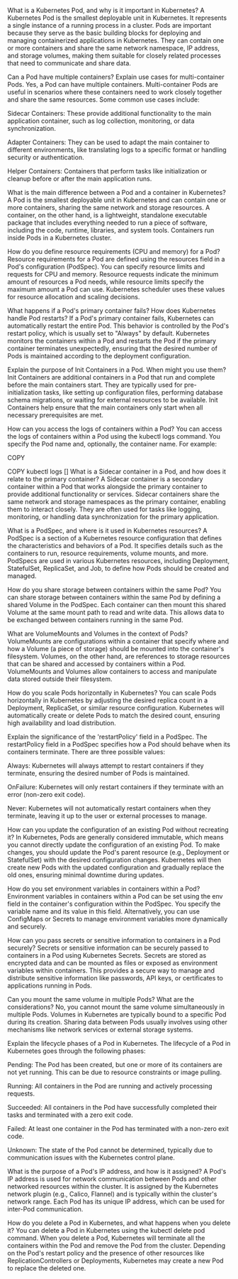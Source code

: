 What is a Kubernetes Pod, and why is it important in Kubernetes?
A Kubernetes Pod is the smallest deployable unit in Kubernetes. It represents a single instance of a running process in a cluster. Pods are important because they serve as the basic building blocks for deploying and managing containerized applications in Kubernetes. They can contain one or more containers and share the same network namespace, IP address, and storage volumes, making them suitable for closely related processes that need to communicate and share data.

Can a Pod have multiple containers? Explain use cases for multi-container Pods.
Yes, a Pod can have multiple containers. Multi-container Pods are useful in scenarios where these containers need to work closely together and share the same resources. Some common use cases include:

Sidecar Containers: These provide additional functionality to the main application container, such as log collection, monitoring, or data synchronization.

Adapter Containers: They can be used to adapt the main container to different environments, like translating logs to a specific format or handling security or authentication.

Helper Containers: Containers that perform tasks like initialization or cleanup before or after the main application runs.

What is the main difference between a Pod and a container in Kubernetes?
A Pod is the smallest deployable unit in Kubernetes and can contain one or more containers, sharing the same network and storage resources. A container, on the other hand, is a lightweight, standalone executable package that includes everything needed to run a piece of software, including the code, runtime, libraries, and system tools. Containers run inside Pods in a Kubernetes cluster.

How do you define resource requirements (CPU and memory) for a Pod?
Resource requirements for a Pod are defined using the resources field in a Pod's configuration (PodSpec). You can specify resource limits and requests for CPU and memory. Resource requests indicate the minimum amount of resources a Pod needs, while resource limits specify the maximum amount a Pod can use. Kubernetes scheduler uses these values for resource allocation and scaling decisions.

What happens if a Pod's primary container fails? How does Kubernetes handle Pod restarts?
If a Pod's primary container fails, Kubernetes can automatically restart the entire Pod. This behavior is controlled by the Pod's restart policy, which is usually set to "Always" by default. Kubernetes monitors the containers within a Pod and restarts the Pod if the primary container terminates unexpectedly, ensuring that the desired number of Pods is maintained according to the deployment configuration.

Explain the purpose of Init Containers in a Pod. When might you use them?
Init Containers are additional containers in a Pod that run and complete before the main containers start. They are typically used for pre-initialization tasks, like setting up configuration files, performing database schema migrations, or waiting for external resources to be available. Init Containers help ensure that the main containers only start when all necessary prerequisites are met.

How can you access the logs of containers within a Pod?
You can access the logs of containers within a Pod using the kubectl logs command. You specify the Pod name and, optionally, the container name. For example:


COPY

COPY
 kubectl logs <pod-name> [<container-name>]
What is a Sidecar container in a Pod, and how does it relate to the primary container?
A Sidecar container is a secondary container within a Pod that works alongside the primary container to provide additional functionality or services. Sidecar containers share the same network and storage namespaces as the primary container, enabling them to interact closely. They are often used for tasks like logging, monitoring, or handling data synchronization for the primary application.

What is a PodSpec, and where is it used in Kubernetes resources?
A PodSpec is a section of a Kubernetes resource configuration that defines the characteristics and behaviors of a Pod. It specifies details such as the containers to run, resource requirements, volume mounts, and more. PodSpecs are used in various Kubernetes resources, including Deployment, StatefulSet, ReplicaSet, and Job, to define how Pods should be created and managed.

How do you share storage between containers within the same Pod?
You can share storage between containers within the same Pod by defining a shared Volume in the PodSpec. Each container can then mount this shared Volume at the same mount path to read and write data. This allows data to be exchanged between containers running in the same Pod.

What are VolumeMounts and Volumes in the context of Pods?
VolumeMounts are configurations within a container that specify where and how a Volume (a piece of storage) should be mounted into the container's filesystem. Volumes, on the other hand, are references to storage resources that can be shared and accessed by containers within a Pod. VolumeMounts and Volumes allow containers to access and manipulate data stored outside their filesystem.

How do you scale Pods horizontally in Kubernetes?
You can scale Pods horizontally in Kubernetes by adjusting the desired replica count in a Deployment, ReplicaSet, or similar resource configuration. Kubernetes will automatically create or delete Pods to match the desired count, ensuring high availability and load distribution.

Explain the significance of the 'restartPolicy' field in a PodSpec.
The restartPolicy field in a PodSpec specifies how a Pod should behave when its containers terminate. There are three possible values:

Always: Kubernetes will always attempt to restart containers if they terminate, ensuring the desired number of Pods is maintained.

OnFailure: Kubernetes will only restart containers if they terminate with an error (non-zero exit code).

Never: Kubernetes will not automatically restart containers when they terminate, leaving it up to the user or external processes to manage.

How can you update the configuration of an existing Pod without recreating it?
In Kubernetes, Pods are generally considered immutable, which means you cannot directly update the configuration of an existing Pod. To make changes, you should update the Pod's parent resource (e.g., Deployment or StatefulSet) with the desired configuration changes. Kubernetes will then create new Pods with the updated configuration and gradually replace the old ones, ensuring minimal downtime during updates.

How do you set environment variables in containers within a Pod?
Environment variables in containers within a Pod can be set using the env field in the container's configuration within the PodSpec. You specify the variable name and its value in this field. Alternatively, you can use ConfigMaps or Secrets to manage environment variables more dynamically and securely.

How can you pass secrets or sensitive information to containers in a Pod securely?
Secrets or sensitive information can be securely passed to containers in a Pod using Kubernetes Secrets. Secrets are stored as encrypted data and can be mounted as files or exposed as environment variables within containers. This provides a secure way to manage and distribute sensitive information like passwords, API keys, or certificates to applications running in Pods.

Can you mount the same volume in multiple Pods? What are the considerations?
No, you cannot mount the same volume simultaneously in multiple Pods. Volumes in Kubernetes are typically bound to a specific Pod during its creation. Sharing data between Pods usually involves using other mechanisms like network services or external storage systems.

Explain the lifecycle phases of a Pod in Kubernetes.
The lifecycle of a Pod in Kubernetes goes through the following phases:

Pending: The Pod has been created, but one or more of its containers are not yet running. This can be due to resource constraints or image pulling.

Running: All containers in the Pod are running and actively processing requests.

Succeeded: All containers in the Pod have successfully completed their tasks and terminated with a zero exit code.

Failed: At least one container in the Pod has terminated with a non-zero exit code.

Unknown: The state of the Pod cannot be determined, typically due to communication issues with the Kubernetes control plane.

What is the purpose of a Pod's IP address, and how is it assigned?
A Pod's IP address is used for network communication between Pods and other networked resources within the cluster. It is assigned by the Kubernetes network plugin (e.g., Calico, Flannel) and is typically within the cluster's network range. Each Pod has its unique IP address, which can be used for inter-Pod communication.

How do you delete a Pod in Kubernetes, and what happens when you delete it?
You can delete a Pod in Kubernetes using the kubectl delete pod <pod-name> command. When you delete a Pod, Kubernetes will terminate all the containers within the Pod and remove the Pod from the cluster. Depending on the Pod's restart policy and the presence of other resources like ReplicationControllers or Deployments, Kubernetes may create a new Pod to replace the deleted one.


